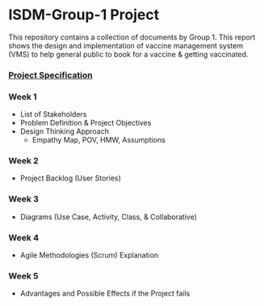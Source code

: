 # ISDM-Group-1 Project

This repository contains a collection of documents by Group 1. This report shows the design and implementation of vaccine management system (VMS) to help general public to book for a vaccine & getting vaccinated.

### [Project Specification](https://github.com/bryancolin/ISDM-Group-1/files/6315690/Project.Specification.2021.1.docx)

### Week 1
- List of Stakeholders
- Problem Definition & Project Objectives
- Design Thinking Approach
  - Empathy Map, POV, HMW, Assumptions

### Week 2
- Project Backlog (User Stories)

### Week 3
- Diagrams (Use Case, Activity, Class, & Collaborative) 

### Week 4
- Agile Methodologies (Scrum) Explanation

### Week 5
- Advantages and Possible Effects if the Project fails
